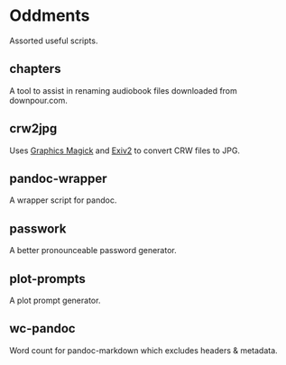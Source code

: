 Oddments
========

Assorted useful scripts.

chapters
--------

A tool to assist in renaming audiobook files downloaded from downpour.com.

crw2jpg
--------------

Uses [Graphics Magick](http://www.graphicsmagick.org/) and
[Exiv2](http://exiv2.org/) to convert CRW files to JPG.

pandoc-wrapper
--------------

A wrapper script for pandoc.

passwork
--------

A better pronounceable password generator.

plot-prompts
------------

A plot prompt generator.

wc-pandoc
---------

Word count for pandoc-markdown which excludes headers & metadata.
